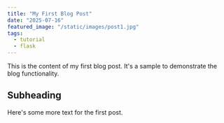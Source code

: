 ```yaml
---
title: "My First Blog Post"
date: "2025-07-16"
featured_image: "/static/images/post1.jpg"
tags:
  - tutorial
  - flask
---
```


This is the content of my first blog post. It's a sample to demonstrate the blog functionality.

## Subheading

Here's some more text for the first post.